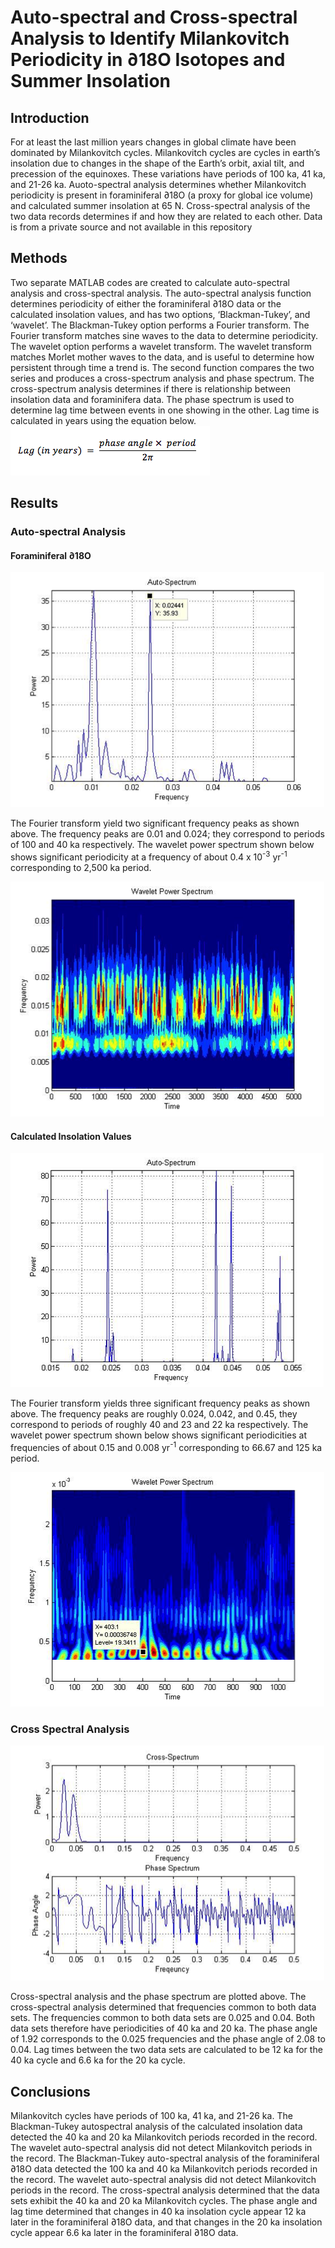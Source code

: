 # Auto-spectral and Cross-spectral Analysis to Identify Milankovitch Periodicity in ∂18O Isotopes and Summer Insolation
## Introduction
For at least the last million years changes in global climate have been dominated by Milankovitch cycles. Milankovitch cycles are cycles in earth’s insolation due to changes in the shape of the Earth’s orbit, axial tilt, and precession of the equinoxes. These variations have periods of 100 ka, 41 ka, and 21-26 ka. Auoto-spectral analysis determines whether Milankovitch periodicity is present in foraminiferal ∂18O (a proxy for global ice volume) and calculated summer insolation at 65 N. Cross-spectral analysis of the two data records determines if and how they are related to each other. Data is from a private source and not available in this repository 
## Methods
Two separate MATLAB codes are created to calculate auto-spectral analysis and cross-spectral analysis. The auto-spectral analysis function determines periodicity of either the foraminiferal ∂18O data or the calculated insolation values, and has two options, ‘Blackman-Tukey’, and ‘wavelet’. The Blackman-Tukey option performs a Fourier transform. The Fourier transform matches sine waves to the data to determine periodicity. The wavelet option performs a wavelet transform. The wavelet transform matches Morlet mother waves to the data, and is useful to determine how persistent through time a trend is. The second function compares the two series and produces a cross-spectrum analysis and phase spectrum. The cross-spectrum analysis determines if there is relationship between insolation data and foraminifera data. The phase spectrum is used to determine lag time between events in one showing in the other. Lag time is calculated in years using the equation below.
![Equation 1](Images/Eq1.png)
## Results
### Auto-spectral Analysis
#### Foraminiferal ∂18O 
![Figure 1](Images/Fig1.png)

The Fourier transform yield two significant frequency peaks as shown above. The frequency peaks are 0.01 and 0.024; they correspond to periods of 100 and 40 ka respectively. The wavelet power spectrum shown below shows significant periodicity at a frequency of about 0.4 x 10<sup>-3</sup> yr<sup>-1</sup> corresponding to 2,500 ka period. 


![Figure 2](Images/Fig2.png)

#### Calculated Insolation Values 

![Figure 3](Images/Fig3.png)

The Fourier transform yields three significant frequency peaks as shown above. The frequency peaks are roughly 0.024, 0.042, and 0.45, they correspond to periods of roughly 40 and 23 and 22 ka respectively. The wavelet power spectrum shown below shows significant periodicities at frequencies of about 0.15 and 0.008 yr<sup>-1</sup> corresponding to 66.67 and 125 ka period.

![Figure 4](Images/Fig4.png)
### Cross Spectral Analysis
![Figure 5](Images/Fig5.png)

Cross-spectral analysis and the phase spectrum are plotted above. The cross-spectral analysis determined that frequencies common to both data sets. The frequencies common to both data sets are 0.025 and 0.04. Both data sets therefore have periodicities of 40 ka and 20 ka. The phase angle of 1.92 corresponds to the 0.025 frequencies and the phase angle of 2.08 to 0.04. Lag times between the two data sets are calculated to be 12 ka for the 40 ka cycle and 6.6 ka for the 20 ka cycle. 
## Conclusions
Milankovitch cycles have periods of 100 ka, 41 ka, and 21-26 ka. The Blackman-Tukey autospectral analysis of the calculated insolation data detected the 40 ka and 20 ka Milankovitch periods recorded in the record. The wavelet auto-spectral analysis did not detect Milankovitch periods in the record. The Blackman-Tukey auto-spectral analysis of the foraminiferal ∂18O data detected the 100 ka and 40 ka Milankovitch periods recorded in the record. The wavelet auto-spectral analysis did not detect Milankovitch periods in the record. The cross-spectral analysis determined that the data sets exhibit the 40 ka and 20 ka Milankovitch cycles. The phase angle and lag time determined that changes in 40 ka insolation cycle appear 12 ka later in the foraminiferal ∂18O data, and that changes in the 20 ka insolation cycle appear 6.6 ka later in the foraminiferal ∂18O data. 
